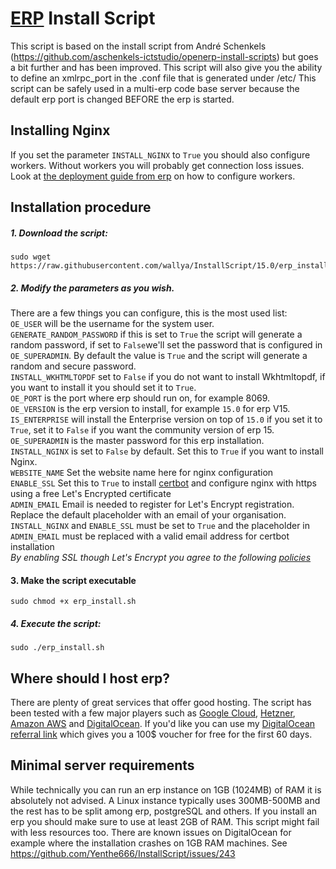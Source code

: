 # [ERP](https://www.citcot.com "citcot's Homepage") Install Script

This script is based on the install script from André Schenkels (https://github.com/aschenkels-ictstudio/openerp-install-scripts)
but goes a bit further and has been improved. This script will also give you the ability to define an xmlrpc_port in the .conf file that is generated under /etc/
This script can be safely used in a multi-erp code base server because the default erp port is changed BEFORE the erp is started.

## Installing Nginx
If you set the parameter ```INSTALL_NGINX``` to ```True``` you should also configure workers. Without workers you will probably get connection loss issues. Look at [the deployment guide from erp](https://www.citcot.com/documentation/15.0/setup/deploy.html) on how to configure workers.

## Installation procedure

##### 1. Download the script:
```
sudo wget https://raw.githubusercontent.com/wallya/InstallScript/15.0/erp_install.sh
```
##### 2. Modify the parameters as you wish.
There are a few things you can configure, this is the most used list:<br/>
```OE_USER``` will be the username for the system user.<br/>
```GENERATE_RANDOM_PASSWORD``` if this is set to ```True``` the script will generate a random password, if set to ```False```we'll set the password that is configured in ```OE_SUPERADMIN```. By default the value is ```True``` and the script will generate a random and secure password.<br/>
```INSTALL_WKHTMLTOPDF``` set to ```False``` if you do not want to install Wkhtmltopdf, if you want to install it you should set it to ```True```.<br/>
```OE_PORT``` is the port where erp should run on, for example 8069.<br/>
```OE_VERSION``` is the erp version to install, for example ```15.0``` for erp V15.<br/>
```IS_ENTERPRISE``` will install the Enterprise version on top of ```15.0``` if you set it to ```True```, set it to ```False``` if you want the community version of erp 15.<br/>
```OE_SUPERADMIN``` is the master password for this erp installation.<br/>
```INSTALL_NGINX``` is set to ```False``` by default. Set this to ```True``` if you want to install Nginx.<br/>
```WEBSITE_NAME``` Set the website name here for nginx configuration<br/>
```ENABLE_SSL``` Set this to ```True``` to install [certbot](https://github.com/certbot/certbot) and configure nginx with https using a free Let's Encrypted certificate<br/>
```ADMIN_EMAIL``` Email is needed to register for Let's Encrypt registration. Replace the default placeholder with an email of your organisation.<br/>
```INSTALL_NGINX``` and ```ENABLE_SSL``` must be set to ```True``` and the placeholder in ```ADMIN_EMAIL``` must be replaced with a valid email address for certbot installation<br/>
  _By enabling SSL though Let's Encrypt you agree to the following [policies](https://www.eff.org/code/privacy/policy)_ <br/>

#### 3. Make the script executable
```
sudo chmod +x erp_install.sh
```
##### 4. Execute the script:
```
sudo ./erp_install.sh
```

## Where should I host erp?
There are plenty of great services that offer good hosting. The script has been tested with a few major players such as [Google Cloud](https://cloud.google.com/), [Hetzner](https://www.hetzner.com/), [Amazon AWS](https://aws.amazon.com/) and [DigitalOcean](https://www.digitalocean.com/products/droplets/).
If you'd like you can use my [DigitalOcean referral link](https://m.do.co/c/d605cc420682) which gives you a 100$ voucher for free for the first 60 days.

## Minimal server requirements
While technically you can run an erp instance on 1GB (1024MB) of RAM it is absolutely not advised. A Linux instance typically uses 300MB-500MB and the rest has to be split among erp, postgreSQL and others. If you install an erp you should make sure to use at least 2GB of RAM. This script might fail with less resources too.
There are known issues on DigitalOcean for example where the installation crashes on 1GB RAM machines. See https://github.com/Yenthe666/InstallScript/issues/243


